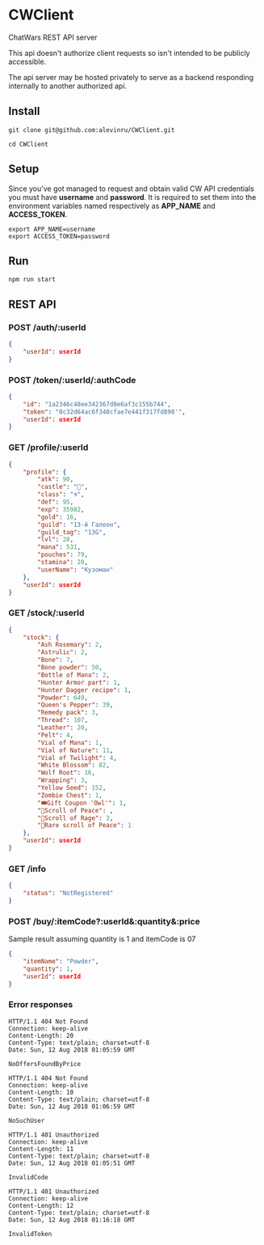 # CWClient

ChatWars REST API server

This api doesn't authorize client requests so isn't intended to be publicly accessible.

The api server may be hosted privately to serve as a backend responding internally to another authorized api.

## Install

```Shell
git clone git@github.com:alevinru/CWClient.git

cd CWClient
```

## Setup

Since you've got managed to request and obtain valid CW API credentials you must have **username** and **password**.
It is required to set them into the environment variables named respectively as **APP_NAME** and **ACCESS_TOKEN**.

```Shell
export APP_NAME=username
export ACCESS_TOKEN=password
```

## Run

```Shell
npm run start
```

## REST API

### POST /auth/:userId

```json
{
    "userId": userId
}
```  

### POST /token/:userId/:authCode

```json
{
    "id": "1a2346c48ee342367d0e6af3c155b744",
    "token": "0c32d64ac6f348cfae7e441f317fd898'",
    "userId": userId
}
``` 

### GET /profile/:userId

```json
{
    "profile": {
        "atk": 90,
        "castle": "🐢",
        "class": "⚗️",
        "def": 95,
        "exp": 35982,
        "gold": 16,
        "guild": "13-й Галеон",
        "guild_tag": "13G",
        "lvl": 28,
        "mana": 531,
        "pouches": 79,
        "stamina": 20,
        "userName": "Кузоман"
    },
    "userId": userId
}
```

### GET /stock/:userId

```json
{
    "stock": {
        "Ash Rosemary": 2,
        "Astrulic": 2,
        "Bone": 7,
        "Bone powder": 50,
        "Bottle of Mana": 2,
        "Hunter Armor part": 1,
        "Hunter Dagger recipe": 1,
        "Powder": 649,
        "Queen's Pepper": 39,
        "Remedy pack": 3,
        "Thread": 107,
        "Leather": 20,
        "Pelt": 4,
        "Vial of Mana": 1,
        "Vial of Nature": 11,
        "Vial of Twilight": 4,
        "White Blossom": 82,
        "Wolf Root": 16,
        "Wrapping": 3,
        "Yellow Seed": 152,
        "Zombie Chest": 1,
        "🎟Gift Coupon 'Owl'": 1,
        "📕Scroll of Peace": ,
        "📕Scroll of Rage": 3,
        "📗Rare scroll of Peace": 1
    },
    "userId": userId
}
```

### GET /info

```json
{
    "status": "NotRegistered"
}
```

### POST /buy/:itemCode?:userId&:quantity&:price

Sample result assuming quantity is 1 and itemCode is 07

```json
{
    "itemName": "Powder",
    "quantity": 1,
    "userId": userId
}
```

### Error responses

```
HTTP/1.1 404 Not Found
Connection: keep-alive
Content-Length: 20
Content-Type: text/plain; charset=utf-8
Date: Sun, 12 Aug 2018 01:05:59 GMT

NoOffersFoundByPrice
```

```
HTTP/1.1 404 Not Found
Connection: keep-alive
Content-Length: 10
Content-Type: text/plain; charset=utf-8
Date: Sun, 12 Aug 2018 01:06:59 GMT

NoSuchUser
```

```
HTTP/1.1 401 Unauthorized
Connection: keep-alive
Content-Length: 11
Content-Type: text/plain; charset=utf-8
Date: Sun, 12 Aug 2018 01:05:51 GMT

InvalidCode
```

```
HTTP/1.1 401 Unauthorized
Connection: keep-alive
Content-Length: 12
Content-Type: text/plain; charset=utf-8
Date: Sun, 12 Aug 2018 01:16:18 GMT

InvalidToken
```
